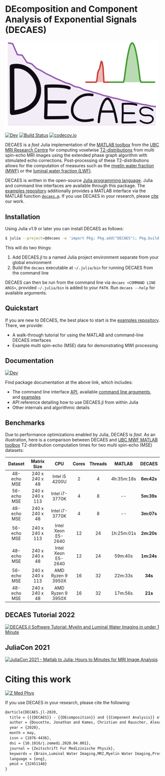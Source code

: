 # DEcomposition and Component Analysis of Exponential Signals (DECAES)

<p align="left">
<img width="500px" src="./docs/src/assets/logo.gif">
</p>

<!-- [![Stable](https://img.shields.io/badge/docs-stable-blue.svg)](https://jondeuce.github.io/DECAES.jl/stable) -->
[![Dev](https://img.shields.io/badge/docs-dev-blue.svg)](https://jondeuce.github.io/DECAES.jl/dev)
[![Build Status](https://github.com/jondeuce/DECAES.jl/actions/workflows/CI.yml/badge.svg?branch=master)](https://github.com/jondeuce/DECAES.jl/actions/workflows/CI.yml?query=branch%3Amaster)
[![codecov.io](https://codecov.io/github/jondeuce/DECAES.jl/branch/master/graph/badge.svg)](https://codecov.io/github/jondeuce/DECAES.jl/branch/master)

DECAES is a *fast* Julia implementation of the [MATLAB toolbox](https://mriresearch.med.ubc.ca/news-projects/myelin-water-fraction/) from the [UBC MRI Research Centre](https://mriresearch.med.ubc.ca/) for computing voxelwise [T2-distributions](https://doi.org/10.1016/0022-2364(89)90011-5) from multi spin-echo MRI images using the extended phase graph algorithm with stimulated echo corrections.
Post-processing of these T2-distributions allows for the computation of measures such as the [myelin water fraction (MWF)](https://doi.org/10.1002/mrm.1910310614) or the [luminal water fraction (LWF)](https://doi.org/10.1148/radiol.2017161687).

DECAES is written in the open-source [Julia programming language](https://julialang.org/).
Julia and command line interfaces are available through this package.
The [examples repository](https://github.com/jondeuce/mwiexamples) additionally provides a MATLAB interface via the MATLAB function [`decaes.m`](./api/decaes.m).
If you use DECAES in your research, please [cite](CITATION.bib) our work.

## Installation

Using Julia v1.9 or later you can install DECAES as follows:

```bash
$ julia --project=@decaes -e 'import Pkg; Pkg.add("DECAES"); Pkg.build("DECAES")'
```

This will do two things:
1. Add DECAES.jl to a named Julia project environment separate from your global environment
2. Build the `decaes` executable at `~/.julia/bin` for running DECAES from the command line

DECAES can then be run from the command line via `decaes <COMMAND LINE ARGS>`, provided `~/.julia/bin` is added to your `PATH`.
Run `decaes --help` for available arguments.

## Quickstart

If you are new to DECAES, the best place to start is the [examples repository](https://github.com/jondeuce/mwiexamples).
There, we provide:

* A walk-through tutorial for using the MATLAB and command-line DECAES interfaces
* Example multi spin-echo (MSE) data for demonstrating MWI processing

## Documentation

[![Dev](https://img.shields.io/badge/docs-dev-blue.svg)](https://jondeuce.github.io/DECAES.jl/dev)

Find package documentation at the above link, which includes:
* The command line interface [API](https://jondeuce.github.io/DECAES.jl/dev/cli), available [command line arguments](https://jondeuce.github.io/DECAES.jl/dev/cli/#Arguments-1), and [examples](https://jondeuce.github.io/DECAES.jl/dev/cli/#Examples-1)
* API reference detailing how to use DECAES.jl from within Julia
* Other internals and algorithmic details

## Benchmarks

Due to performance optimizations enabled by Julia, DECAES is *fast*.
As an illustration, here is a comparison between DECAES and [UBC MWF MATLAB toolbox](https://github.com/ubcmri/ubcmwf) T2-distribution computation times for two multi spin-echo (MSE) datasets:

<center>

| Dataset     | Matrix Size     | CPU                | Cores | Threads | MATLAB     | **DECAES** |
| :---:       | :---:           | :---:              | :---: | :---:   | :---:      | :---:      |
| 48-echo MSE | 240 x 240 x 48  | Intel i5 4200U     | 2     | 4       | 4h:35m:18s | **6m:42s** |
| 56-echo MSE | 240 x 240 x 113 | Intel i7-3770K     | 4     | 8       | --         | **5m:39s** |
| 48-echo MSE | 240 x 240 x 48  | Intel i7-3770K     | 4     | 8       | --         | **3m:07s** |
| 56-echo MSE | 240 x 240 x 113 | Intel Xeon E5-2640 | 12    | 24      | 1h:25m:01s | **2m:20s** |
| 48-echo MSE | 240 x 240 x 48  | Intel Xeon E5-2640 | 12    | 24      | 59m:40s    | **1m:24s** |
| 56-echo MSE | 240 x 240 x 113 | AMD Ryzen 9 3950X  | 16    | 32      | 22m:33s    | **34s**    |
| 48-echo MSE | 240 x 240 x 48  | AMD Ryzen 9 3950X  | 16    | 32      | 17m:56s    | **21s**    |

</center>

## DECAES Tutorial 2022

[![DECAES.jl Software Tutorial: Myelin and Luminal Water Imaging in under 1 Minute](https://imgur.com/Ulh6jA0.png)](https://www.youtube.com/watch?v=xCKWWNywOTw)

## JuliaCon 2021

[![JuliaCon 2021 - Matlab to Julia: Hours to Minutes for MRI Image Analysis](https://imgur.com/zJpRdtx.png)](https://www.youtube.com/watch?v=6OxsK2R5VkA)

# Citing this work

[![Z Med Phys](https://cdn.ncbi.nlm.nih.gov/corehtml/query/egifs/https:--linkinghub.elsevier.com-ihub-images-PubMedLink.gif)](https://doi.org/10.1016/j.zemedi.2020.04.001)

If you use DECAES in your research, please cite the following:

```tex
@article{DECAES.jl-2020,
  title = {{{DECAES}} - {{DEcomposition}} and {{Component Analysis}} of {{Exponential Signals}}},
  author = {Doucette, Jonathan and Kames, Christian and Rauscher, Alexander},
  year = {2020},
  month = may,
  issn = {1876-4436},
  doi = {10.1016/j.zemedi.2020.04.001},
  journal = {Zeitschrift Fur Medizinische Physik},
  keywords = {Brain,Luminal Water Imaging,MRI,Myelin Water Imaging,Prostate},
  language = {eng},
  pmid = {32451148}
}
```
